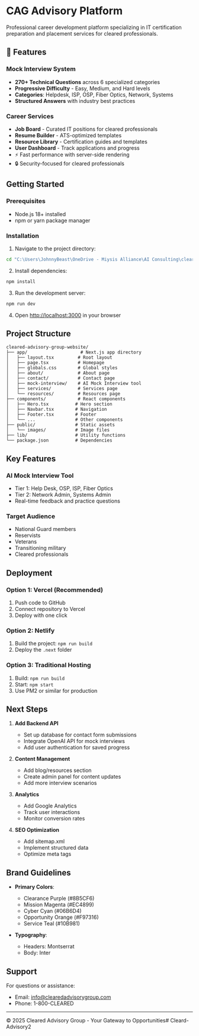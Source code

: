 # CAG Advisory Platform

Professional career development platform specializing in IT certification preparation and placement services for cleared professionals.

## 🚀 Features

### Mock Interview System
- **270+ Technical Questions** across 6 specialized categories
- **Progressive Difficulty** - Easy, Medium, and Hard levels
- **Categories**: Helpdesk, ISP, OSP, Fiber Optics, Network, Systems
- **Structured Answers** with industry best practices

### Career Services
- **Job Board** - Curated IT positions for cleared professionals
- **Resume Builder** - ATS-optimized templates
- **Resource Library** - Certification guides and templates
- **User Dashboard** - Track applications and progress
- ⚡ Fast performance with server-side rendering
- 🔒 Security-focused for cleared professionals

## Getting Started

### Prerequisites

- Node.js 18+ installed
- npm or yarn package manager

### Installation

1. Navigate to the project directory:
```bash
cd "C:\Users\JohnnyBeast\OneDrive - Miysis Alliance\AI Consulting\cleared-advisory-group-website"
```

2. Install dependencies:
```bash
npm install
```

3. Run the development server:
```bash
npm run dev
```

4. Open [http://localhost:3000](http://localhost:3000) in your browser

## Project Structure

```
cleared-advisory-group-website/
├── app/                    # Next.js app directory
│   ├── layout.tsx         # Root layout
│   ├── page.tsx           # Homepage
│   ├── globals.css        # Global styles
│   ├── about/             # About page
│   ├── contact/           # Contact page
│   ├── mock-interview/    # AI Mock Interview tool
│   ├── services/          # Services page
│   └── resources/         # Resources page
├── components/            # React components
│   ├── Hero.tsx          # Hero section
│   ├── Navbar.tsx        # Navigation
│   ├── Footer.tsx        # Footer
│   └── ...               # Other components
├── public/               # Static assets
│   └── images/           # Image files
├── lib/                  # Utility functions
└── package.json          # Dependencies
```

## Key Features

### AI Mock Interview Tool
- Tier 1: Help Desk, OSP, ISP, Fiber Optics
- Tier 2: Network Admin, Systems Admin
- Real-time feedback and practice questions

### Target Audience
- National Guard members
- Reservists
- Veterans
- Transitioning military
- Cleared professionals

## Deployment

### Option 1: Vercel (Recommended)
1. Push code to GitHub
2. Connect repository to Vercel
3. Deploy with one click

### Option 2: Netlify
1. Build the project: `npm run build`
2. Deploy the `.next` folder

### Option 3: Traditional Hosting
1. Build: `npm run build`
2. Start: `npm start`
3. Use PM2 or similar for production

## Next Steps

1. **Add Backend API**
   - Set up database for contact form submissions
   - Integrate OpenAI API for mock interviews
   - Add user authentication for saved progress

2. **Content Management**
   - Add blog/resources section
   - Create admin panel for content updates
   - Add more interview scenarios

3. **Analytics**
   - Add Google Analytics
   - Track user interactions
   - Monitor conversion rates

4. **SEO Optimization**
   - Add sitemap.xml
   - Implement structured data
   - Optimize meta tags

## Brand Guidelines

- **Primary Colors**: 
  - Clearance Purple (#8B5CF6)
  - Mission Magenta (#EC4899)
  - Cyber Cyan (#06B6D4)
  - Opportunity Orange (#F97316)
  - Service Teal (#10B981)

- **Typography**:
  - Headers: Montserrat
  - Body: Inter

## Support

For questions or assistance:
- Email: info@clearedadvisorygroup.com
- Phone: 1-800-CLEARED

---

© 2025 Cleared Advisory Group - Your Gateway to Opportunities# Cleard-Advisory2
